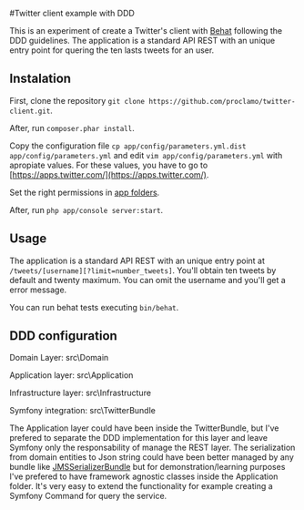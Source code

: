 #Twitter client example with DDD

This is an experiment of create a Twitter's client with [Behat](https://github.com/Behat/Behat) following the DDD guidelines.
The application is a standard API REST with an unique entry point for quering the ten lasts tweets for an user. 

## Instalation

First, clone the repository `git clone https://github.com/proclamo/twitter-client.git`.

After, run `composer.phar install`.

Copy the configuration file `cp app/config/parameters.yml.dist app/config/parameters.yml` and edit `vim app/config/parameters.yml` 
with apropiate values. For these values, you have to go to [https://apps.twitter.com/](https://apps.twitter.com/).

Set the right permissions in [app folders](https://symfony.com/doc/current/book/installation.html#checking-symfony-application-configuration-and-setup).

After, run `php app/console server:start`.

## Usage

The application is a standard API REST with an unique entry point at `/tweets/[username][?limit=number_tweets]`. You'll obtain 
ten tweets by default and twenty maximum. You can omit the username and you'll get a error message.

You can run behat tests executing `bin/behat`.

## DDD configuration

Domain Layer: src\Domain

Application layer: src\Application

Infrastructure layer: src\Infrastructure

Symfony integration: src\TwitterBundle

The Application layer could have been inside the TwitterBundle, but I've prefered to separate the DDD implementation for this layer
and leave Symfony only the responsability of manage the REST layer. The serialization from domain entities to Json string could 
have been better managed by any bundle like [JMSSerializerBundle](https://github.com/schmittjoh/JMSSerializerBundle) but for 
demonstration/learning purposes I've prefered to have framework agnostic classes inside the Application folder. It's very easy 
to extend the functionality for example creating a Symfony Command for query the service.



